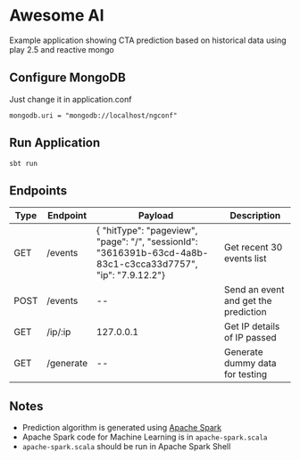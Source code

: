 # Awesome AI

Example application showing CTA prediction based on historical data using play 2.5 and reactive mongo

## Configure MongoDB

Just change it in application.conf
```
mongodb.uri = "mongodb://localhost/ngconf"
```

## Run Application
```
sbt run
```
## Endpoints

| Type        | Endpoint           | Payload  | Description  |
| ------------- |-------------| -----| -----|
|GET|/events|{ "hitType": "pageview", "page": "/", "sessionId": "3616391b-63cd-4a8b-83c1-c3cca33d7757", "ip": "7.9.12.2"}|Get recent 30 events list|
|POST|/events|--|Send an event and get the prediction|
|GET|/ip/:ip|127.0.0.1|Get IP details of IP passed|
|GET|/generate|--|Generate dummy data for testing|


## Notes
- Prediction algorithm is generated using [Apache Spark](http://spark.apache.org/)
- Apache Spark code for Machine Learning is in `apache-spark.scala`
- `apache-spark.scala` should be run in Apache Spark Shell
